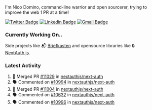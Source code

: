 
I'm Nico Domino, command-line warrior and open sourcerer, trying to improve the web 1 PR at a time!

[![Twitter Badge](https://img.shields.io/badge/-@ndom91-1ca0f1?style=flat-square&labelColor=1ca0f1&logo=twitter&logoColor=white&link=https://twitter.com/ndom91)](https://twitter.com/ndom91) [![Linkedin Badge](https://img.shields.io/badge/-ndom91-blue?style=flat-square&logo=Linkedin&logoColor=white&link=https://www.linkedin.com/in/ndom91/)](https://www.linkedin.com/in/ndom91/) [![Gmail Badge](https://img.shields.io/badge/-yo@ndo.dev-c14438?style=flat-square&logo=mail.ru&logoColor=white&link=mailto:yo@ndo.dev)](mailto:yo@ndo.dev)

### Currently Working On..

Side projects like 📬 [Briefkasten](https://briefkastenhq.com) and opensource libraries like 🔒 [NextAuth.js](https://github.com/nextauthjs/next-auth).

<!--START_SECTION_PROFILE_VIEWS:readme-info-->
<!--END_SECTION_PROFILE_VIEWS:readme-info-->

<!--START_SECTION_DAILY_COMMIT:readme-info-->
<!--END_SECTION_DAILY_COMMIT:readme-info-->

<!--START_SECTION_WEEKLY_COMMIT:readme-info-->
<!--END_SECTION_WEEKLY_COMMIT:readme-info-->

### Latest Activity

<!--START_SECTION:activity-->
1. 🎉 Merged PR [#11029](https://github.com/nextauthjs/next-auth/pull/11029) in [nextauthjs/next-auth](https://github.com/nextauthjs/next-auth)
2. 🗣 Commented on [#10994](https://github.com/nextauthjs/next-auth/pull/10994#issuecomment-2135517449) in [nextauthjs/next-auth](https://github.com/nextauthjs/next-auth)
3. 🎉 Merged PR [#11004](https://github.com/nextauthjs/next-auth/pull/11004) in [nextauthjs/next-auth](https://github.com/nextauthjs/next-auth)
4. 🗣 Commented on [#10632](https://github.com/nextauthjs/next-auth/issues/10632#issuecomment-2135506550) in [nextauthjs/next-auth](https://github.com/nextauthjs/next-auth)
5. 🗣 Commented on [#10996](https://github.com/nextauthjs/next-auth/pull/10996#issuecomment-2135522338) in [nextauthjs/next-auth](https://github.com/nextauthjs/next-auth)
<!--END_SECTION:activity-->
